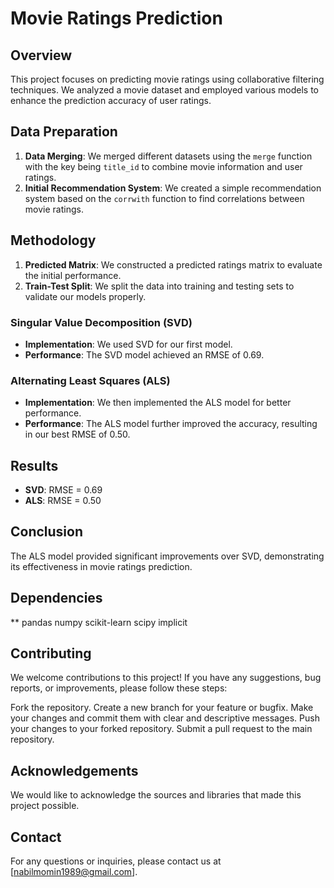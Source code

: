 # Movie Ratings Prediction

## Overview
This project focuses on predicting movie ratings using collaborative filtering techniques. We analyzed a movie dataset and employed various models to enhance the prediction accuracy of user ratings.

## Data Preparation
1. **Data Merging**: We merged different datasets using the `merge` function with the key being `title_id` to combine movie information and user ratings.
2. **Initial Recommendation System**: We created a simple recommendation system based on the `corrwith` function to find correlations between movie ratings.

## Methodology
1. **Predicted Matrix**: We constructed a predicted ratings matrix to evaluate the initial performance.
2. **Train-Test Split**: We split the data into training and testing sets to validate our models properly.

### Singular Value Decomposition (SVD)
- **Implementation**: We used SVD for our first model.
- **Performance**: The SVD model achieved an RMSE of 0.69.

### Alternating Least Squares (ALS)
- **Implementation**: We then implemented the ALS model for better performance.
- **Performance**: The ALS model further improved the accuracy, resulting in our best RMSE of 0.50.

## Results
- **SVD**: RMSE = 0.69
- **ALS**: RMSE = 0.50

## Conclusion
The ALS model provided significant improvements over SVD, demonstrating its effectiveness in movie ratings prediction.

## Dependencies
** pandas
numpy
scikit-learn
scipy
implicit

## Contributing
We welcome contributions to this project! If you have any suggestions, bug reports, or improvements, please follow these steps:

Fork the repository.
Create a new branch for your feature or bugfix.
Make your changes and commit them with clear and descriptive messages.
Push your changes to your forked repository.
Submit a pull request to the main repository.

## Acknowledgements
We would like to acknowledge the sources and libraries that made this project possible.

## Contact
For any questions or inquiries, please contact us at [nabilmomin1989@gmail.com].
